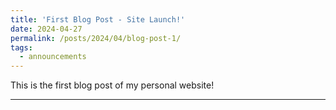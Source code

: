 ```yaml
---
title: 'First Blog Post - Site Launch!'
date: 2024-04-27
permalink: /posts/2024/04/blog-post-1/
tags:
  - announcements
---
```


This is the first blog post of my personal website!

---